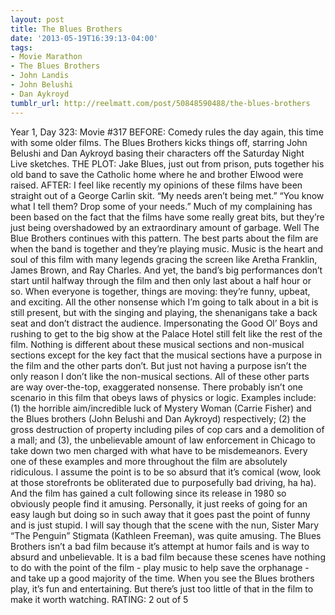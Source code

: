 ```yaml
---
layout: post
title: The Blues Brothers
date: '2013-05-19T16:39:13-04:00'
tags:
- Movie Marathon
- The Blues Brothers
- John Landis
- John Belushi
- Dan Aykroyd
tumblr_url: http://reelmatt.com/post/50848590488/the-blues-brothers
---
```



Year 1, Day 323: Movie #317
BEFORE: Comedy rules the day again, this time with some older films. The Blues Brothers kicks things off, starring John Belushi and Dan Aykroyd basing their characters off the Saturday Night Live sketches.
THE PLOT: Jake Blues, just out from prison, puts together his old band to save the Catholic home where he and brother Elwood were raised.
AFTER: I feel like recently my opinions of these films have been straight out of a George Carlin skit. “My needs aren’t being met.” “You know what I tell them? Drop some of your needs.” Much of my complaining has been based on the fact that the films have some really great bits, but they’re just being overshadowed by an extraordinary amount of garbage. Well The Blue Brothers continues with this pattern.
The best parts about the film are when the band is together and they’re playing music. Music is the heart and soul of this film with many legends gracing the screen like Aretha Franklin, James Brown, and Ray Charles. And yet, the band’s big performances don’t start until halfway through the film and then only last about a half hour or so. When everyone is together, things are moving: they’re funny, upbeat, and exciting. All the other nonsense which I’m going to talk about in a bit is still present, but with the singing and playing, the shenanigans take a back seat and don’t distract the audience. Impersonating the Good Ol’ Boys and rushing to get to the big show at the Palace Hotel still felt like the rest of the film. Nothing is different about these musical sections and non-musical sections except for the key fact that the musical sections have a purpose in the film and the other parts don’t.
But just not having a purpose isn’t the only reason I don’t like the non-musical sections. All of these other parts are way over-the-top, exaggerated nonsense. There probably isn’t one scenario in this film that obeys laws of physics or logic. Examples include: (1) the horrible aim/incredible luck of Mystery Woman (Carrie Fisher) and the Blues brothers (John Belushi and Dan Aykroyd) respectively; (2) the gross destruction of property including piles of cop cars and a demolition of a mall; and (3), the unbelievable amount of law enforcement in Chicago to take down two men charged with what have to be misdemeanors. Every one of these examples and more throughout the film are absolutely ridiculous. I assume the point is to be so absurd that it’s comical (wow, look at those storefronts be obliterated due to purposefully bad driving, ha ha). And the film has gained a cult following since its release in 1980 so obviously people find it amusing. Personally, it just reeks of going for an easy laugh but doing so in such away that it goes past the point of funny and is just stupid. I will say though that the scene with the nun, Sister Mary “The Penguin” Stigmata (Kathleen Freeman), was quite amusing.
The Blues Brothers isn’t a bad film because it’s attempt at humor fails and is way to absurd and unbelievable. It is a bad film because these scenes have nothing to do with the point of the film - play music to help save the orphanage - and take up a good majority of the time. When you see the Blues brothers play, it’s fun and entertaining. But there’s just too little of that in the film to make it worth watching.
RATING: 2 out of 5

